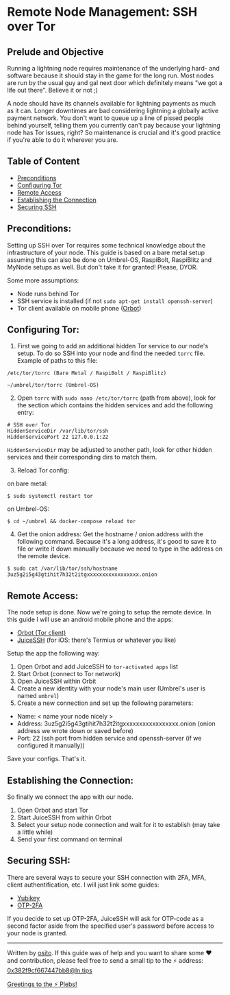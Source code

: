 # Remote Node Management: SSH over Tor

## Prelude and Objective ##
Running a lightning node requires maintenance of the underlying hard- and software because it should stay in the game for the long run. Most nodes are run by the usual guy and gal next door which definitely means "we got a life out there". Believe it or not ;)

A node should have its channels available for lightning payments as much as it can. Longer downtimes are bad considering lightning a globally active payment network. You don't want to queue up a line of pissed people behind yourself, telling them you currently can't pay because your lightning node has Tor issues, right? So maintenance is crucial and it's good practice if you're able to do it wherever you are. 

## Table of Content ##

- [Preconditions](#preconditions)
- [Configuring Tor](#configuring-tor)
- [Remote Access](#remote-access)
- [Establishing the Connection](#establishing-the-connection)
- [Securing SSH](#securing-ssh)

## Preconditions: ##

Setting up SSH over Tor requires some technical knowledge about the infrastructure of your node. This guide is based on a bare metal setup assuming this can also be done on Umbrel-OS, RaspiBolt, RaspiBlitz and MyNode setups as well. But don't take it for granted! Please, DYOR.

Some more assumptions:
- Node runs behind Tor
- SSH service is installed (if not `sudo apt-get install openssh-server`)
- Tor client available on mobile phone ([Orbot](https://github.com/guardianproject/orbot))

## Configuring Tor: ##

1) First we going to add an additional hidden Tor service to our node's setup. To do so SSH into your node and find the needed `torrc` file. Example of paths to this file:
````
/etc/tor/torrc (Bare Metal / RaspiBolt / RaspiBlitz)

~/umbrel/tor/torrc (Umbrel-OS)
````

2) Open `torrc` with `sudo nano /etc/tor/torrc` (path from above), look for the section which contains the hidden services and add the following entry:
````
# SSH over Tor
HiddenServiceDir /var/lib/tor/ssh
HiddenServicePort 22 127.0.0.1:22
````
`HiddenServiceDir` may be adjusted to another path, look for other hidden services and their corresponding dirs to match them.

3) Reload Tor config:

on bare metal:
````
$ sudo systemctl restart tor
````
on Umbrel-OS:
````
$ cd ~/umbrel && docker-compose reload tor
````

4) Get the onion address:
Get the hostname / onion address with the following command. Because it's a long address, it's good to save it to file or write it down manually because we need to type in the address on the remote device. 
````
$ sudo cat /var/lib/tor/ssh/hostname
3uz5g2i5g43gtihit7h32t2itgxxxxxxxxxxxxxxxxx.onion
````


## Remote Access: ##

The node setup is done. Now we're going to setup the remote device. In this guide I will use an android mobile phone and the apps:
- [Orbot (Tor client)](https://github.com/guardianproject/orbot)
- [JuiceSSH](https://juicessh.com) (for iOS: there's Termius or whatever you like)

Setup the app the following way:
1) Open Orbot and add JuiceSSH to `tor-activated apps` list
2) Start Orbot (connect to Tor network)
3) Open JuiceSSH within Orbit
4) Create a new identity with your node's main user (Umbrel's user is named `umbrel`)
5) Create a new connection and set up the following parameters:
- Name: < name your node nicely >
- Address: 3uz5g2i5g43gtihit7h32t2itgxxxxxxxxxxxxxxxxx.onion (onion address we wrote down or saved before)
- Port: 22 (ssh port from hidden service and openssh-server (if we configured it manually))


Save your configs. That's it. 


## Establishing the Connection: ##

So finally we connect the app with our node. 
1) Open Orbot and start Tor
2) Start JuiceSSH from within Orbot
3) Select your setup node connection and wait for it to establish (may take a little while)
4) Send your first command on terminal


## Securing SSH: ##
There are several ways to secure your SSH connection with 2FA, MFA, client authentification, etc. I will just link some guides:
- [Yubikey](https://developers.yubico.com/yubico-pam/YubiKey_and_SSH_via_PAM.html)
- [OTP-2FA](https://www.simplified.guide/ssh/use-otp-2fa)

If you decide to set up OTP-2FA, JuiceSSH will ask for OTP-code as a second factor aside from the specified user's password before access to your node is granted.

_______________________________________________________________

Written by [osito](https://github.com/blckbx). If this guide was of help and you want to share some ♥ and contribution, please feel free to send a small tip to the ⚡ address: 0x382f9cf667447bb8@ln.tips

[Greetings to the ⚡ Plebs!](https://t.me/plebnet)
